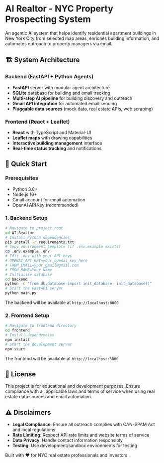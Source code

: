 # AI Realtor - NYC Property Prospecting System

An agentic AI system that helps identify residential apartment buildings in New York City from selected map areas, enriches building information, and automates outreach to property managers via email.

## 🏗️ System Architecture

### Backend (FastAPI + Python Agents)
- **FastAPI** server with modular agent architecture
- **SQLite** database for building and email tracking
- **Multi-step AI pipeline** for building discovery and outreach
- **Gmail API integration** for automated email sending
- **Pluggable data sources** (mock data, real estate APIs, web scraping)

### Frontend (React + Leaflet)
- **React** with TypeScript and Material-UI
- **Leaflet maps** with drawing capabilities
- **Interactive building management** interface
- **Real-time status tracking** and notifications

## 🚀 Quick Start
### Prerequisites
- Python 3.8+
- Node.js 16+
- Gmail account for email automation
- OpenAI API key (recommended)
### 1. Backend Setup
```bash
# Navigate to project root
cd AI-Realtor
# Install Python dependencies
pip install -r requirements.txt
# Copy environment template (if .env.example exists)
cp .env.example .env
# Edit .env with your API keys
# OPENAI_API_KEY=your_openai_key_here
# FROM_EMAIL=your_gmail@gmail.com
# FROM_NAME=Your Name
# Initialize database
cd backend
python -c "from db.database import init_database; init_database()"
# Start the FastAPI server
python main.py
```
The backend will be available at `http://localhost:8000`
### 2. Frontend Setup
```bash
# Navigate to frontend directory
cd frontend
# Install dependencies
npm install
# Start the development server
npm start
```
The frontend will be available at `http://localhost:3000`

## 📜 License

This project is for educational and development purposes. Ensure compliance with all applicable laws and terms of service when using real estate data sources and email automation.

## ⚠️ Disclaimers

- **Legal Compliance**: Ensure all outreach complies with CAN-SPAM Act and local regulations
- **Rate Limiting**: Respect API rate limits and website terms of service
- **Data Privacy**: Handle contact information responsibly
- **Testing**: Use development/sandbox environments for testing

Built with ❤️ for NYC real estate professionals and investors.
